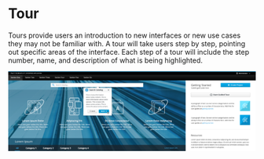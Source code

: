 # Tour
Tours provide users an introduction to new interfaces or new use cases they may not be familiar with. A tour will take users step by step, pointing out specific areas of the interface. Each step of a tour will include the step number, name, and description of what is being highlighted.

![Tour](img/Tour-03.png)
